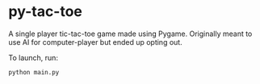 # py-tac-toe

A single player tic-tac-toe game made using Pygame. Originally meant to use AI for computer-player but ended up opting out.

To launch, run:
```bash
python main.py
```
